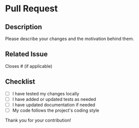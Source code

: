 # Pull Request

## Description
Please describe your changes and the motivation behind them.

## Related Issue
Closes # (if applicable)

## Checklist
- [ ] I have tested my changes locally
- [ ] I have added or updated tests as needed
- [ ] I have updated documentation if needed
- [ ] My code follows the project's coding style

Thank you for your contribution! 